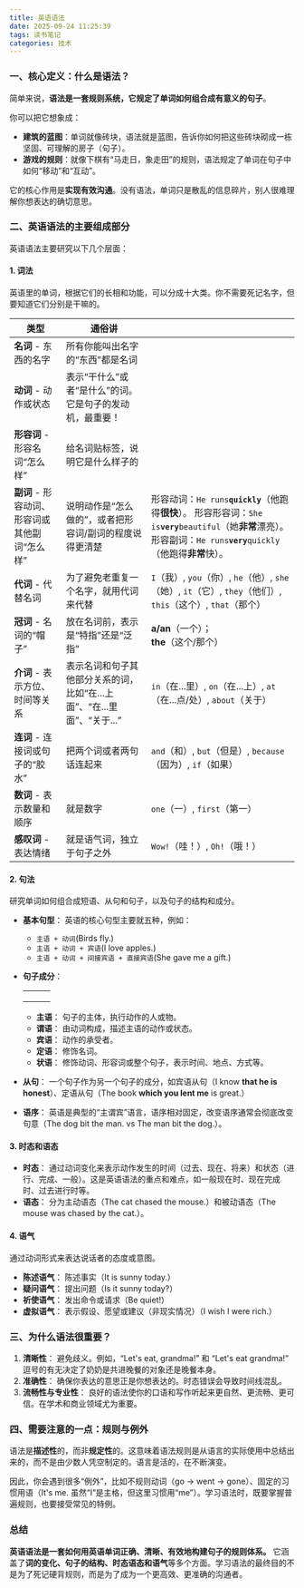```yaml
---
title: 英语语法
date: 2025-09-24 11:25:39
tags: 读书笔记
categories: 技术
---
```


### 一、核心定义：什么是语法？

简单来说，**语法是一套规则系统，它规定了单词如何组合成有意义的句子**。

你可以把它想象成：

- **建筑的蓝图**：单词就像砖块，语法就是蓝图，告诉你如何把这些砖块砌成一栋坚固、可理解的房子（句子）。
- **游戏的规则**：就像下棋有“马走日，象走田”的规则，语法规定了单词在句子中如何“移动”和“互动”。

它的核心作用是**实现有效沟通**。没有语法，单词只是散乱的信息碎片，别人很难理解你想表达的确切意思。



<!--more-->



### 二、英语语法的主要组成部分

英语语法主要研究以下几个层面：

#### 1. 词法

英语里的单词，根据它们的长相和功能，可以分成十大类。你不需要死记名字，但要知道它们分别是干嘛的。


| 类型                                          | **通俗讲**                                                   |                                                              |
| --------------------------------------------- | ------------------------------------------------------------ | ------------------------------------------------------------ |
| **名词** - 东西的名字                         | 所有你能叫出名字的“东西”都是名词                             |                                                              |
| **动词** - 动作或状态                         | 表示“干什么”或者“是什么”的词。它是句子的发动机，最重要！     |                                                              |
| **形容词** - 形容名词“怎么样”                 | 给名词贴标签，说明它是什么样子的                             |                                                              |
| **副词** - 形容动词、形容词或其他副词“怎么样” | 说明动作是“怎么做的”，或者把形容词/副词的程度说得更清楚      | 形容动词：`He runs`**`quickly`**（他跑得**很快**）。 形容形容词：`She is`**`very`**`beautiful`（她**非常**漂亮）。 形容副词：`He runs`**`very`**`quickly`（他跑得**非常**快）。 |
| **代词** - 代替名词                           | 为了避免老重复一个名字，就用代词来代替                       | `I`（我）, `you`（你）, `he`（他）, `she`（她）, `it`（它）, `they`（他们）, `this`（这个）, `that`（那个） |
| **冠词** - 名词的“帽子”                       | 放在名词前，表示是“特指”还是“泛指”                           | **a/an**（一个）；<br />**the**（这个/那个）                 |
| **介词** - 表示方位、时间等关系               | 表示名词和句子其他部分关系的词，比如“在...上面”、“在...里面”、“关于...” | `in`（在...里）, `on`（在...上）, `at`（在...点/处）, `about`（关于） |
| **连词** - 连接词或句子的“胶水”               | 把两个词或者两句话连起来                                     | `and`（和）, `but`（但是）, `because`（因为）, `if`（如果）  |
| **数词** - 表示数量和顺序                     | 就是数字                                                     | `one`（一）, `first`（第一）                                 |
| **感叹词** - 表达情绪                         | 就是语气词，独立于句子之外                                   | `Wow!`（哇！）, `Oh!`（哦！）                                |

#### 2. 句法

研究单词如何组合成短语、从句和句子，以及句子的结构和成分。

- **基本句型**： 英语的核心句型主要就五种，例如：
  - `主语 + 动词`(Birds fly.)
  - `主语 + 动词 + 宾语`(I love apples.)
  - `主语 + 动词 + 间接宾语 + 直接宾语`(She gave me a gift.)
  
- **句子成分**：
  
  |      |      |      |
  | ---- | ---- | ---- |
  |      |      |      |
  |      |      |      |
  |      |      |      |
  
  - **主语**： 句子的主体，执行动作的人或物。
  - **谓语**： 由动词构成，描述主语的动作或状态。
  - **宾语**： 动作的承受者。
  - **定语**： 修饰名词。
  - **状语**： 修饰动词、形容词或整个句子，表示时间、地点、方式等。
  
- **从句**： 一个句子作为另一个句子的成分，如宾语从句（I know **that he is honest**）、定语从句（The book **which you lent me** is great.）

- **语序**： 英语是典型的“主谓宾”语言，语序相对固定，改变语序通常会彻底改变句意（The dog bit the man. vs The man bit the dog.）。

#### 3. 时态和语态

- **时态**： 通过动词变化来表示动作发生的时间（过去、现在、将来）和状态（进行、完成、一般）。这是英语语法的重点和难点，如一般现在时、现在完成时、过去进行时等。
- **语态**： 分为主动语态（The cat chased the mouse.）和被动语态（The mouse was chased by the cat.）。

#### 4. 语气

通过动词形式来表达说话者的态度或意图。

- **陈述语气**： 陈述事实（It is sunny today.）
- **疑问语气**： 提出问题（Is it sunny today?）
- **祈使语气**： 发出命令或请求（Be quiet!）
- **虚拟语气**： 表示假设、愿望或建议（非现实情况）（I wish I were rich.）



### 三、为什么语法很重要？

1. **清晰性**： 避免歧义。例如，“Let's eat, grandma!” 和 “Let's eat grandma!” 逗号的有无决定了奶奶是共进晚餐的对象还是晚餐本身。
2. **准确性**： 确保你表达的意思正是你想表达的。时态错误会导致时间线混乱。
3. **流畅性与专业性**： 良好的语法使你的口语和写作听起来更自然、更流畅、更可信。在学术和商业领域尤为重要。



### 四、需要注意的一点：规则与例外

语法是**描述性**的，而非**规定性**的。这意味着语法规则是从语言的实际使用中总结出来的，而不是由少数人凭空制定的。语言是活的，在不断演变。

因此，你会遇到很多“例外”，比如不规则动词（go -> went -> gone）、固定的习惯用语（It's me. 虽然“I”是主格，但这里习惯用“me”）。学习语法时，既要掌握普遍规则，也要接受常见的特例。



### 总结

**英语语法是一套如何用英语单词正确、清晰、有效地构建句子的规则体系。** 它涵盖了**词的变化、句子的结构、时态语态和语气**等多个方面。学习语法的最终目的不是为了死记硬背规则，而是为了成为一个更高效、更准确的沟通者。
